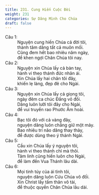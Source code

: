 ```yaml
---
title: 231. Cung Hiến Cuộc Đời
weight: 231
categories: Sự Dâng Mình Cho Chúa
draft: false
---
```

<dl><dt>Câu 1:</dt><dd data-verse="1">Nguyện cung hiến Chúa cả đời tôi, <br/>thành tâm dâng tất cả muôn mối. <br/>Cũng đem hết bao nhiêu năm ngày, <br/>để khen ngợi Chân Chúa tôi nay. </dd><dt>Câu 2:</dt><dd data-verse="2">Nguyện xin Chúa lấy cả bàn tay, <br/>hành vi theo thánh đức nhân ái. <br/>Xin Chúa lấy hai chân tôi đây, <br/>khiến lẹ làng, đẹp đẽ cho Ngài. </dd><dt>Câu 3:</dt><dd data-verse="3">Nguyện xin Chúa lấy cả giọng tôi, <br/>ngày đêm ca chúc Đấng vô đối. <br/>Dâng luôn lưỡi tôi đây cho Ngài, <br/>để vui truyền rao Phước Âm hoài. </dd><dt>Câu 4:</dt><dd data-verse="3">Bạc tôi đó với cả vàng đây, <br/>nguyện dâng luôn chẳng giữ một mảy. <br/>Bao nhiêu trí não dâng thay thảy, <br/>để được dùng theo ý thánh Ngài. </dd><dt>Câu 5:</dt><dd data-verse="3">Cầu xin Chúa lấy ý nguyện tôi, <br/>hành vi theo thánh chỉ mà thôi. <br/>Tâm linh cũng hiến luôn cho Ngài, <br/>để làm đền Vua Thánh lâu dài. </dd><dt>Câu 6:</dt><dd data-verse="3"> Mọi tinh túy của ái tình tôi, <br/>nguyện dâng luôn Cứu Chúa vô đối. <br/>Xin Christ lấy tấm thân vô tài, <br/>để thuộc quyền Chân Chúa lâu dài. </dd></dl>